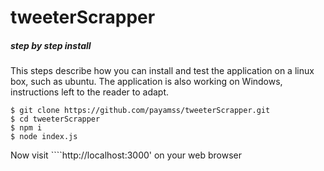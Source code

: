 # tweeterScrapper
##### step by step install 

This steps describe how you can install and test the application  on a linux box, such as ubuntu.
The application is also working on Windows, instructions left to the reader to adapt.


    $ git clone https://github.com/payamss/tweeterScrapper.git
    $ cd tweeterScrapper
    $ npm i
    $ node index.js
    
Now visit  ````http://localhost:3000' on your web browser

